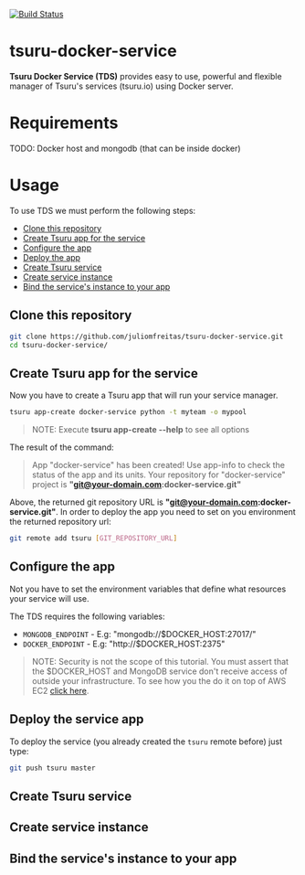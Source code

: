 [![Build Status](https://travis-ci.org/juliomfreitas/tsuru-docker-service.svg?branch=master)](https://travis-ci.org/juliomfreitas/tsuru-docker-service)


# tsuru-docker-service

**Tsuru Docker Service (TDS)** provides easy to use, powerful and flexible manager of Tsuru's services (tsuru.io) using Docker server.


# Requirements

TODO: Docker host and mongodb (that can be inside docker)


# Usage

To use TDS we must perform the following steps:

 - [Clone this repository](#clone-repo)
 - [Create Tsuru app for the service](#create-tsuru-app)
 - [Configure the app](#configure-app)
 - [Deploy the app](#deploy-service-app)
 - [Create Tsuru service](#create-tsuru-service)
 - [Create service instance](#create-service-instance)
 - [Bind the service's instance to your app](#bind-service)


## <a name="clone-repo"></a>Clone this repository

```bash
git clone https://github.com/juliomfreitas/tsuru-docker-service.git
cd tsuru-docker-service/
```

## <a name="create-tsuru-app"></a>Create Tsuru app for the service

Now you have to create a Tsuru app that will run your service manager.

```bash
tsuru app-create docker-service python -t myteam -o mypool
```

> NOTE: Execute **tsuru app-create --help** to see all options

The result of the command:

> App "docker-service" has been created!
> Use app-info to check the status of the app and its units.
> Your repository for "docker-service" project is
> **"git@your-domain.com:docker-service.git"**

Above, the returned git repository URL is **"git@your-domain.com:docker-service.git"**. In order to deploy the app you need to set on you environment the returned repository url:

```bash
git remote add tsuru [GIT_REPOSITORY_URL]
```

## <a name="configure-app"></a>Configure the app

Not you have to set the environment variables that define what resources your
service will use.

The TDS requires the following variables:

 - `MONGODB_ENDPOINT` - E.g: "mongodb://$DOCKER_HOST:27017/"
 - `DOCKER_ENDPOINT` - E.g: "http://$DOCKER_HOST:2375"

> NOTE: Security is not the scope of this tutorial. You must assert that the $DOCKER_HOST and MongoDB service don't receive access of outside your infrastructure. To see how you the do it on top of AWS EC2 [click here](http://docs.aws.amazon.com/AWSEC2/latest/UserGuide/using-network-security.html).



## <a name="deploy-service-app"></a>Deploy the service app

To deploy the service (you already created the `tsuru` remote before) just type:

```bash
git push tsuru master
```


## <a name="create-tsuru-service"></a>Create Tsuru service

## <a name="create-service-instance"></a>Create service instance

## <a name="bind-service"></a>Bind the service's instance to your app

